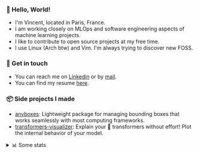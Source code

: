 ### 👋 Hello, World!

- I'm Vincent, located in Paris, France.
- I am working closely on MLOps and software engineering aspects of machine learning projects.
- I like to contribute to open source projects at my free time.
- I use Linux (Arch btw) and Vim. I'm always trying to discover new FOSS.

### 🔗 Get in touch

- You can reach me on [Linkedin](https://www.linkedin.com/in/vincent-duchauffour-3a9641155/) or by [mail](mailto:vincent.duchauffour@proton.me).
- You can find my resume [here](https://raw.githubusercontent.com/VDuchauffour/resume/main/resume.pdf).

### 📦 Side projects I made

- [anyboxes](https://github.com/VDuchauffour/anyboxes): Lightweight package for managing bounding boxes that works seamlessly with most computing frameworks.
- [transformers-visualizer](https://github.com/VDuchauffour/transformers-visualizer): Explain your 🤗 transformers without effort! Plot the internal behavior of your model. 

<details><summary>📊 Some stats</summary>  
  
<p align="center">
  <img alt="VDuchauffour's github stats" src="https://github-readme-stats.vercel.app/api?username=VDuchauffour&include_all_commits=true&show_icons=true&theme=react"/>
  <br />
  <img alt="VDuchauffour's streak stats" src="https://streak-stats.demolab.com?user=VDuchauffour&theme=react"/>
  <br />
  <img alt="VDuchauffour's language stats" src="https://github-readme-stats.vercel.app/api/top-langs/?username=VDuchauffour&count_private=true&include_all_commits=true&show_icons=true&layout=compact&theme=react"/>
  <!--   <br />
  <img alt="VDuchauffour's Wakatime stats" src="https://github-readme-stats.vercel.app/api/wakatime?username=VDuchauffour&theme=react"/> -->
</p>

#### 🧭 Wakatime stats
<!--START_SECTION:waka-->
![Code Time](http://img.shields.io/badge/Code%20Time-1%2C951%20hrs%2021%20mins-blue)

![Lines of code](https://img.shields.io/badge/From%20Hello%20World%20I%27ve%20Written-5.8%20million%20lines%20of%20code-blue)

**🐱 My GitHub Data** 

> 📦 981.2 kB Used in GitHub's Storage 
 > 
> 🏆 635 Contributions in the Year 2024
 > 
> 🚫 Not Opted to Hire
 > 
> 📜 9 Public Repositories 
 > 
> 🔑 2 Private Repositories 
 > 
**I'm an Early 🐤** 

```text
🌞 Morning                344 commits         ██░░░░░░░░░░░░░░░░░░░░░░░   07.57 % 
🌆 Daytime                2429 commits        █████████████░░░░░░░░░░░░   53.47 % 
🌃 Evening                1349 commits        ███████░░░░░░░░░░░░░░░░░░   29.69 % 
🌙 Night                  421 commits         ██░░░░░░░░░░░░░░░░░░░░░░░   09.27 % 
```
📅 **I'm Most Productive on Monday** 

```text
Monday                   1029 commits        ██████░░░░░░░░░░░░░░░░░░░   22.65 % 
Tuesday                  811 commits         ████░░░░░░░░░░░░░░░░░░░░░   17.85 % 
Wednesday                739 commits         ████░░░░░░░░░░░░░░░░░░░░░   16.27 % 
Thursday                 817 commits         ████░░░░░░░░░░░░░░░░░░░░░   17.98 % 
Friday                   700 commits         ████░░░░░░░░░░░░░░░░░░░░░   15.41 % 
Saturday                 124 commits         █░░░░░░░░░░░░░░░░░░░░░░░░   02.73 % 
Sunday                   323 commits         ██░░░░░░░░░░░░░░░░░░░░░░░   07.11 % 
```


📊 **This Week I Spent My Time On** 

```text
💬 Programming Languages: 
Python                   19 hrs 47 mins      ████████████████████░░░░░   79.81 % 
YAML                     1 hr 59 mins        ██░░░░░░░░░░░░░░░░░░░░░░░   08.04 % 
Bash                     48 mins             █░░░░░░░░░░░░░░░░░░░░░░░░   03.25 % 
SQL                      31 mins             █░░░░░░░░░░░░░░░░░░░░░░░░   02.12 % 
C++                      31 mins             █░░░░░░░░░░░░░░░░░░░░░░░░   02.12 % 
```


 Last Updated on 10/06/2024 00:41:44 UTC
<!--END_SECTION:waka-->
</details>
